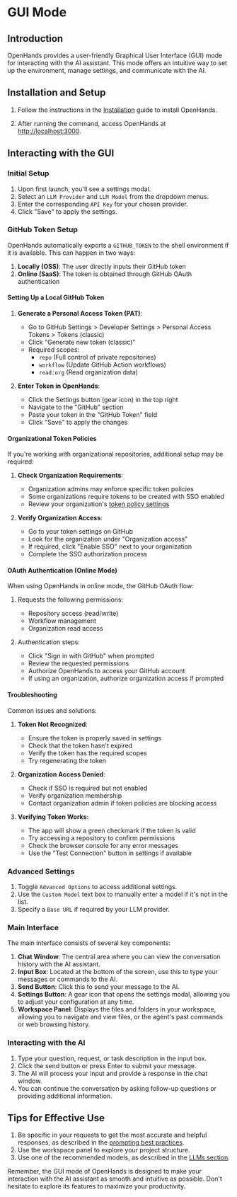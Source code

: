 # GUI Mode

## Introduction

OpenHands provides a user-friendly Graphical User Interface (GUI) mode for interacting with the AI assistant. This mode offers an intuitive way to set up the environment, manage settings, and communicate with the AI.

## Installation and Setup

1. Follow the instructions in the [Installation](../installation) guide to install OpenHands.

2. After running the command, access OpenHands at [http://localhost:3000](http://localhost:3000).

## Interacting with the GUI

### Initial Setup

1. Upon first launch, you'll see a settings modal.
2. Select an `LLM Provider` and `LLM Model` from the dropdown menus.
3. Enter the corresponding `API Key` for your chosen provider.
4. Click "Save" to apply the settings.

### GitHub Token Setup

OpenHands automatically exports a `GITHUB_TOKEN` to the shell environment if it is available. This can happen in two ways:

1. **Locally (OSS)**: The user directly inputs their GitHub token
2. **Online (SaaS)**: The token is obtained through GitHub OAuth authentication

#### Setting Up a Local GitHub Token

1. **Generate a Personal Access Token (PAT)**:
   - Go to GitHub Settings > Developer Settings > Personal Access Tokens > Tokens (classic)
   - Click "Generate new token (classic)"
   - Required scopes:
     - `repo` (Full control of private repositories)
     - `workflow` (Update GitHub Action workflows)
     - `read:org` (Read organization data)

2. **Enter Token in OpenHands**:
   - Click the Settings button (gear icon) in the top right
   - Navigate to the "GitHub" section
   - Paste your token in the "GitHub Token" field
   - Click "Save" to apply the changes

#### Organizational Token Policies

If you're working with organizational repositories, additional setup may be required:

1. **Check Organization Requirements**:
   - Organization admins may enforce specific token policies
   - Some organizations require tokens to be created with SSO enabled
   - Review your organization's [token policy settings](https://docs.github.com/en/organizations/managing-programmatic-access-to-your-organization/setting-a-personal-access-token-policy-for-your-organization)

2. **Verify Organization Access**:
   - Go to your token settings on GitHub
   - Look for the organization under "Organization access"
   - If required, click "Enable SSO" next to your organization
   - Complete the SSO authorization process

#### OAuth Authentication (Online Mode)

When using OpenHands in online mode, the GitHub OAuth flow:

1. Requests the following permissions:
   - Repository access (read/write)
   - Workflow management
   - Organization read access

2. Authentication steps:
   - Click "Sign in with GitHub" when prompted
   - Review the requested permissions
   - Authorize OpenHands to access your GitHub account
   - If using an organization, authorize organization access if prompted

#### Troubleshooting

Common issues and solutions:

1. **Token Not Recognized**:
   - Ensure the token is properly saved in settings
   - Check that the token hasn't expired
   - Verify the token has the required scopes
   - Try regenerating the token

2. **Organization Access Denied**:
   - Check if SSO is required but not enabled
   - Verify organization membership
   - Contact organization admin if token policies are blocking access

3. **Verifying Token Works**:
   - The app will show a green checkmark if the token is valid
   - Try accessing a repository to confirm permissions
   - Check the browser console for any error messages
   - Use the "Test Connection" button in settings if available

### Advanced Settings

1. Toggle `Advanced Options` to access additional settings.
2. Use the `Custom Model` text box to manually enter a model if it's not in the list.
3. Specify a `Base URL` if required by your LLM provider.

### Main Interface

The main interface consists of several key components:

1. **Chat Window**: The central area where you can view the conversation history with the AI assistant.
2. **Input Box**: Located at the bottom of the screen, use this to type your messages or commands to the AI.
3. **Send Button**: Click this to send your message to the AI.
4. **Settings Button**: A gear icon that opens the settings modal, allowing you to adjust your configuration at any time.
5. **Workspace Panel**: Displays the files and folders in your workspace, allowing you to navigate and view files, or the agent's past commands or web browsing history.

### Interacting with the AI

1. Type your question, request, or task description in the input box.
2. Click the send button or press Enter to submit your message.
3. The AI will process your input and provide a response in the chat window.
4. You can continue the conversation by asking follow-up questions or providing additional information.

## Tips for Effective Use

1. Be specific in your requests to get the most accurate and helpful responses, as described in the [prompting best practices](../prompting-best-practices).
2. Use the workspace panel to explore your project structure.
3. Use one of the recommended models, as described in the [LLMs section](usage/llms/llms.md).

Remember, the GUI mode of OpenHands is designed to make your interaction with the AI assistant as smooth and intuitive as possible. Don't hesitate to explore its features to maximize your productivity.

